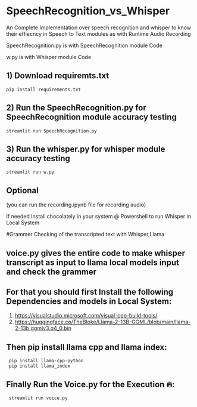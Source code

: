 # SpeechRecognition_vs_Whisper
An Complete Implementation over speech recognition and whisper to know their effiecncy in Speech to Text modules as with Runtime Audio Recording

SpeechRecognition.py is with SpeechRecognition module Code

w.py is with Whisper module Code

## 1) Download requiremts.txt 

```
pip install requirements.txt
```

## 2) Run the SpeechRecognition.py for SpeechRecognition module accuracy testing

```
streamlit run SpeechRecognition.py
```

## 3) Run the whisper.py for whisper module accuracy testing

```
streamlit run w.py
```
## Optional 

(you can run the recording.ipynb file for recording audio)

If needed Install chocolately in your system @ Powershell to run Whisper in Local System

#Grammer Checking of the transcripted text with Whisper,Llama 

## voice.py gives the entire code to make whisper transcript as input to llama local models input and check the grammer 

## For that you should first Install the following Dependencies and models in Local System:

1) https://visualstudio.microsoft.com/visual-cpp-build-tools/
2) https://huggingface.co/TheBloke/Llama-2-13B-GGML/blob/main/llama-2-13b.ggmlv3.q4_0.bin

## Then pip install llama cpp and llama index:
```
 pip install llama-cpp-python
 pip install llama_index
```

## Finally Run the Voice.py for the Execution 🔥:

```
 streamlit run voice.py 
```
